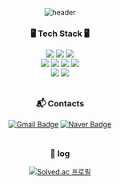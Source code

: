<div align="center">

![header](https://capsule-render.vercel.app/api?type=waving&text=HYEONWOO&color=FFE4E1&height=200&fontColor=FFADB9&fontSize=80)

### 🖥️ Tech Stack 🖥️
<span><img src="https://img.shields.io/badge/CSS3-1572B6?style=flat&logo=CSS3&logoColor=white"/></span>
<span><img src="https://img.shields.io/badge/JavaScript-F7DF1E?style=flat&logo=JavaScript&logoColor=black"/></span>
<img src="https://img.shields.io/badge/Java-007396?style=flat&logo=OpenJDK&logoColor=white"/>
<br>
<span><img src="https://img.shields.io/badge/VisualStudioCode-007ACC?style=flat&logo=VisualStudioCode&logoColor=white"/></span>
<span><img src="https://img.shields.io/badge/Python-3776AB?style=flat&logo=Python&logoColor=white"/></span>
<span><img src="https://img.shields.io/badge/C-A8B9CC?style=flat&logo=C&logoColor=white"/></span>
<span><img src="https://img.shields.io/badge/C++-00599C?style=flat&logo=C%2B%2B&logoColor=white"/></span>
<br>
<span><img src="https://img.shields.io/badge/Eclipse-2C2255?style=flat&logo=Eclipse IDE%2B%2B&logoColor=white"/></span>
<span><img src="https://img.shields.io/badge/Arduino-00878F?style=flat&logo=Arduino%2B%2B&logoColor=white"/></span>
<br><br>

### :mailbox_with_mail: Contacts
[![Gmail Badge](https://img.shields.io/badge/Gmail-d14836?style=flat&logo=Gmail&logoColor=white&link=mailto:hyunwoo020311@gmail.com)](mailto:hyunwoo020311@gmail.com)
[![Naver Badge](https://img.shields.io/badge/Naver-03C75A?style=flat&logo=Naver&logoColor=white&link=mailto:hyunwoo02031@naver.com)](mailto:hyunwoo02031@naver.com)
<br><br>

### 🔖 log
[![Solved.ac
프로필](http://mazassumnida.wtf/api/v2/generate_badge?boj=hyunwoo02031)](https://solved.ac/hyunwoo02031)

</div>

<!-- 
<span><img src="https://img.shields.io/badge/React-61DAFB?style=flat-square&logo=react&logoColor=black"/></span> 
[![Solved.ac Profile](http://mazassumnida.wtf/api/v2/generate_badge?boj=dabin478)](https://solved.ac/dabin478/)
-->
